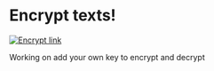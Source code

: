 # Encrypt texts!

[![Encrypt link](https://i.imgur.com/aJuhbon.jpg)](https://adrxxnz.github.io/HTML/Encrypt.html)

Working on add your own key to encrypt and decrypt

